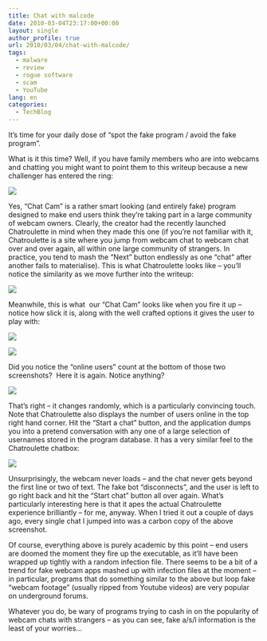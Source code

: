 ```yaml
---
title: Chat with malcode
date: 2010-03-04T23:17:00+00:00
layout: single
author_profile: true
url: 2010/03/04/chat-with-malcode/
tags:
  - malware
  - review
  - rogue software
  - scam
  - YouTube
lang: en
categories: 
  - TechBlog
---
```

It’s time for your daily dose of “spot the fake program / avoid the fake program”.

What is it this time? Well, if you have family members who are into webcams and chatting you might want to point them to this writeup because a new challenger has entered the ring:

[![](http://2.bp.blogspot.com/_vaUVXcmC3OI/S5A3BZ7OkoI/AAAAAAAABJM/gpYDKJfbdX0/s640/fkcam1.jpg)](http://2.bp.blogspot.com/_vaUVXcmC3OI/S5A3BZ7OkoI/AAAAAAAABJM/gpYDKJfbdX0/s1600-h/fkcam1.jpg)

Yes, “Chat Cam” is a rather smart looking (and entirely fake) program designed to make end users think they’re taking part in a large community of webcam owners. Clearly, the creator had the recently launched Chatroulette in mind when they made this one (if you’re not familiar with it, Chatroulette is a site where you jump from webcam chat to webcam chat over and over again, all within one large community of strangers. In practice, you tend to mash the “Next” button endlessly as one “chat” after another fails to materialise). This is what Chatroulette looks like – you’ll notice the similarity as we move further into the writeup:

[![](http://1.bp.blogspot.com/_vaUVXcmC3OI/S5A3A5Z_3ZI/AAAAAAAABJE/K4nkPM-aKv4/s640/fkcam0.jpg)](http://1.bp.blogspot.com/_vaUVXcmC3OI/S5A3A5Z_3ZI/AAAAAAAABJE/K4nkPM-aKv4/s1600-h/fkcam0.jpg)

Meanwhile, this is what  our “Chat Cam” looks like when you fire it up – notice how slick it is, along with the well crafted options it gives the user to play with:

[![](http://4.bp.blogspot.com/_vaUVXcmC3OI/S5A3CTwoxNI/AAAAAAAABJU/KiZMWzUp3H8/s640/fkcam2.jpg)](http://4.bp.blogspot.com/_vaUVXcmC3OI/S5A3CTwoxNI/AAAAAAAABJU/KiZMWzUp3H8/s1600-h/fkcam2.jpg)

[![](http://4.bp.blogspot.com/_vaUVXcmC3OI/S5A3D_AeurI/AAAAAAAABJc/9lYaHza8eZk/s640/fkcam3.jpg)](http://4.bp.blogspot.com/_vaUVXcmC3OI/S5A3D_AeurI/AAAAAAAABJc/9lYaHza8eZk/s1600-h/fkcam3.jpg)

Did you notice the “online users” count at the bottom of those two screenshots?  Here it is again. Notice anything?

[![](http://2.bp.blogspot.com/_vaUVXcmC3OI/S5A3EkqJDsI/AAAAAAAABJk/v_dUotf0TIc/s640/fkcam5.jpg)](http://2.bp.blogspot.com/_vaUVXcmC3OI/S5A3EkqJDsI/AAAAAAAABJk/v_dUotf0TIc/s1600-h/fkcam5.jpg)

That’s right – it changes randomly, which is a particularly convincing touch. Note that Chatroulette also displays the number of users online in the top right hand corner. Hit the “Start a chat” button, and the application dumps you into a pretend conversation with any one of a large selection of usernames stored in the program database. It has a very similar feel to the Chatroulette chatbox:

[![](http://1.bp.blogspot.com/_vaUVXcmC3OI/S5A3GHvW4tI/AAAAAAAABJs/UimFTf_2syY/s640/fkcam6.jpg)](http://1.bp.blogspot.com/_vaUVXcmC3OI/S5A3GHvW4tI/AAAAAAAABJs/UimFTf_2syY/s1600-h/fkcam6.jpg)

Unsurprisingly, the webcam never loads – and the chat never gets beyond the first line or two of text. The fake bot “disconnects”, and the user is left to go right back and hit the “Start chat” button all over again. What’s particularly interesting here is that it apes the actual Chatroulette experience brilliantly – for me, anyway. When I tried it out a couple of days ago, every single chat I jumped into was a carbon copy of the above screenshot.

Of course, everything above is purely academic by this point – end users are doomed the moment they fire up the executable, as it’ll have been wrapped up tightly with a random infection file. There seems to be a bit of a trend for fake webcam apps mashed up with infection files at the moment – in particular, programs that do something similar to the above but loop fake “webcam footage” (usually ripped from Youtube videos) are very popular on underground forums.

Whatever you do, be wary of programs trying to cash in on the popularity of webcam chats with strangers – as you can see, fake a/s/l information is the least of your worries…